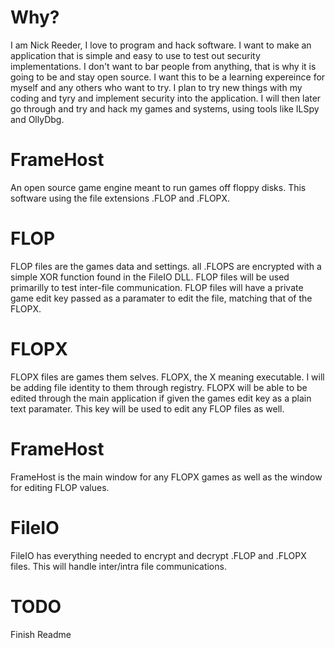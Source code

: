 # Why?
I am Nick Reeder, I love to program and hack software. I want to make an application that is simple and easy to use to test out security implementations. I don't want to bar people from anything, that is why it is going to be and stay open source. I want this to be a learning expereince for myself and any others who want to try. 
I plan to try new things with my coding and tyry and implement security into the application. I will then later go through and try and hack my games and systems, using tools like ILSpy and OllyDbg.
# FrameHost
An open source game engine meant to run games off floppy disks. This software using the file extensions .FLOP and .FLOPX.
# FLOP
FLOP files are the games data and settings. all .FLOPS are encrypted with a simple XOR function found in the FileIO DLL. FLOP files will be used primarilly to test inter-file communication. FLOP files will have a private game edit key passed as a paramater to edit the file, matching that of the FLOPX.
# FLOPX
FLOPX files are games them selves. FLOPX, the X meaning executable. I will be adding file identity to them through registry. FLOPX will be able to be edited through the main application if given the games edit key as a plain text paramater. This key will be used to edit any FLOP files as well.
# FrameHost
FrameHost is the main window for any FLOPX games as well as the window for editing FLOP values.
# FileIO
FileIO has everything needed to encrypt and decrypt .FLOP and .FLOPX files. This will handle inter/intra file communications.
# TODO
Finish Readme
